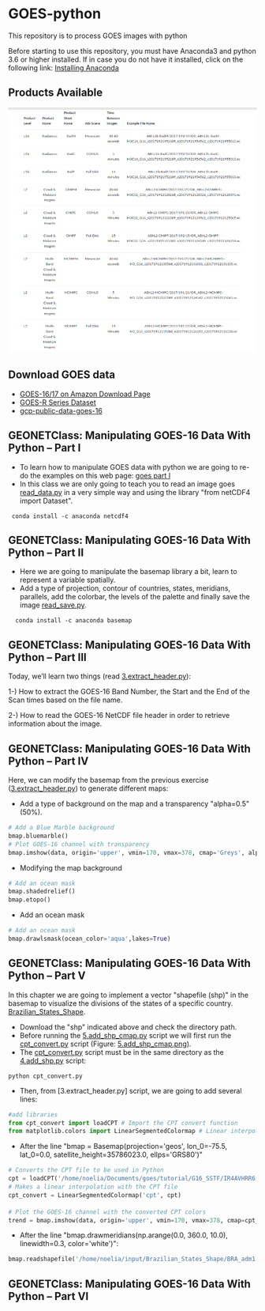 # GOES-python
This repository is to process GOES images with python

Before starting to use this repository, you must have Anaconda3 and python 3.6 or higher installed. If in case you do not have it installed, click on the following link: [Installing Anaconda](https://github.com/rnoeliab/Installing_anaconda)

## Products Available
![Alt text](https://github.com/rnoeliab/GOES-python/blob/main/products_available.png)

## Download GOES data 
* [GOES-16/17 on Amazon Download Page](https://home.chpc.utah.edu/~u0553130/Brian_Blaylock/cgi-bin/goes16_download.cgi)
* [GOES-R Series Dataset](https://www.ncdc.noaa.gov/airs-web/search)
* [gcp-public-data-goes-16](https://console.cloud.google.com/storage/browser/gcp-public-data-goes-16?pageState=(%22StorageObjectListTable%22:(%22f%22:%22%255B%255D%22))&prefix=&forceOnObjectsSortingFiltering=false)

## GEONETClass: Manipulating GOES-16 Data With Python – Part I

*  To learn how to manipulate GOES data with python we are going to re-do the examples on this web page: [goes part I](https://geonetcast.wordpress.com/2017/04/27/geonetclass-manipulating-goes-16-data-with-python-part-i/)
* In this class we are only going to teach you to read an image goes [read_data.py](https://github.com/rnoeliab/GOES-python/blob/main/SST/1.read_data.py) in a very simple way and using the library "from netCDF4 import Dataset".
```
 conda install -c anaconda netcdf4 
```

## GEONETClass: Manipulating GOES-16 Data With Python – Part II

* Here we are going to manipulate the basemap library a bit, learn to represent a variable spatially. 
* Add a type of projection, contour of countries, states, meridians, parallels, add the colorbar, the levels of the palette and finally save the image [read_save.py](https://github.com/rnoeliab/GOES-python/blob/main/SST/2.read_save.py). 

```
  conda install -c anaconda basemap 
```
## GEONETClass: Manipulating GOES-16 Data With Python – Part III

Today, we’ll learn two things (read [3.extract_header.py](https://github.com/rnoeliab/GOES-python/blob/main/SST/3.extract_header.py)):

1-) How to extract the GOES-16 Band Number, the Start and the End of the Scan times based on the file name.

2-) How to read the GOES-16 NetCDF file header in order to retrieve information about the image.



## GEONETClass: Manipulating GOES-16 Data With Python – Part IV

Here, we can modify the basemap from the previous exercise ([3.extract_header.py](https://github.com/rnoeliab/GOES-python/blob/main/SST/3.extract_header.py)) to generate different maps:
* Add a type of background on the map and a transparency "alpha=0.5" (50%).
```python
# Add a Blue Marble background
bmap.bluemarble()
# Plot GOES-16 channel with transparency
bmap.imshow(data, origin='upper', vmin=170, vmax=378, cmap='Greys', alpha=0.5)
```
* Modifying the map background 
```python
# Add an ocean mask
bmap.shadedrelief() 
bmap.etopo()
```
* Add an ocean mask
```python
# Add an ocean mask
bmap.drawlsmask(ocean_color='aqua',lakes=True)
```
## GEONETClass: Manipulating GOES-16 Data With Python – Part V

In this chapter we are going to implement a vector "shapefile (shp)" in the basemap to visualize the divisions of the states of a specific country. [Brazilian_States_Shape](https://www.dropbox.com/s/8o5gfpl3jj2efib/Brazilian_States_Shape.zip?raw=1).
* Download the "shp" indicated above and check the directory path.
* Before running the [5.add_shp_cmap.py](https://github.com/rnoeliab/GOES-python/blob/main/SST/5.add_shp_cmap.py) script we will first run the [cpt_convert.py](https://github.com/rnoeliab/GOES-python/blob/main/SST/cpt_convert.py) script (Figure: [5.add_shp_cmap.png](https://github.com/rnoeliab/GOES-python/blob/main/Figures/5.add_shp_cmap.png)). 
* The [cpt_convert.py](https://github.com/rnoeliab/GOES-python/blob/main/SST/cpt_convert.py) script must be in the same directory as the [4.add_shp.py](https://github.com/rnoeliab/GOES-python/blob/main/SST/4.add_shp.py) script: 
```
python cpt_convert.py
```
* Then, from [3.extract_header.py] script, we are going to add several lines: 
```python
#add libraries
from cpt_convert import loadCPT # Import the CPT convert function
from matplotlib.colors import LinearSegmentedColormap # Linear interpolation for color maps
```
* After the line "bmap = Basemap(projection='geos', lon_0=-75.5, lat_0=0.0, satellite_height=35786023.0, ellps='GRS80')"
```python
# Converts the CPT file to be used in Python
cpt = loadCPT('/home/noelia/Documents/goes/tutorial/G16_SSTF/IR4AVHRR6.cpt')
# Makes a linear interpolation with the CPT file
cpt_convert = LinearSegmentedColormap('cpt', cpt)

# Plot the GOES-16 channel with the converted CPT colors
trend = bmap.imshow(data, origin='upper', vmin=170, vmax=378, cmap=cpt_convert)
```
* After the line "bmap.drawmeridians(np.arange(0.0, 360.0, 10.0), linewidth=0.3, color='white')": 
```python
bmap.readshapefile('/home/noelia/input/Brazilian_States_Shape/BRA_adm1','BRA_adm1',linewidth=0.3,color='black')
```

## GEONETClass: Manipulating GOES-16 Data With Python – Part VI



